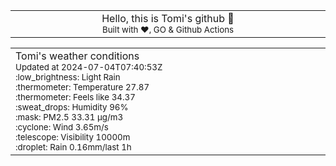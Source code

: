 
<div align="center">
<table>
<tbody>
<td align="center">
<img width="2000" height="0"><br>
Hello, this is Tomi's github 👋<br>
<sup>Built with ❤️, GO & Github Actions</sup><br>
<img width="2000" height="0">
</td>
</tbody>
</table>
</div>
<table>
<tbody>
<td align="left">
<img width="2000" height="0"><br>
Tomi's weather conditions<br>
<sup>Updated at 2024-07-04T07:40:53Z</sup><br>
<sup>:low_brightness: Light Rain</sup><br>
<sup>:thermometer: Temperature 27.87 </sup><br>
<sup>:thermometer: Feels like 34.37</sup><br>
<sup>:sweat_drops: Humidity 96%</sup><br>
<sup>:mask: PM2.5 33.31 μg/m3</sup><br>
<sup>:cyclone: Wind 3.65m/s </sup><br>
<sup>:telescope: Visibility 10000m </sup><br>
<sup>:droplet: Rain 0.16mm/last 1h </sup><br>
<img width="2000" height="0">
</td>
<td align="left">
<img width="2000" height="0"><br>
<br>
<img width="2000" height="0">
</td>
</tbody>
</table>
</div>
    